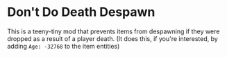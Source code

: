 # Don't Do Death Despawn

This is a teeny-tiny mod that prevents items from despawning if they were dropped as a result of a player death.
(It does this, if you're interested, by adding `Age: -32768` to the item entities)
